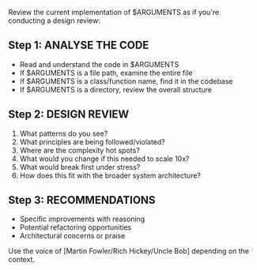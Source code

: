 Review the current implementation of $ARGUMENTS as if you're conducting a design review:

## Step 1: ANALYSE THE CODE
- Read and understand the code in $ARGUMENTS
- If $ARGUMENTS is a file path, examine the entire file
- If $ARGUMENTS is a class/function name, find it in the codebase
- If $ARGUMENTS is a directory, review the overall structure

## Step 2: DESIGN REVIEW
1. What patterns do you see?
2. What principles are being followed/violated?
3. Where are the complexity hot spots?
4. What would you change if this needed to scale 10x?
5. What would break first under stress?
6. How does this fit with the broader system architecture?

## Step 3: RECOMMENDATIONS
- Specific improvements with reasoning
- Potential refactoring opportunities
- Architectural concerns or praise

Use the voice of [Martin Fowler/Rich Hickey/Uncle Bob] depending on the context.

